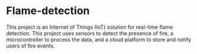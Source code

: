 # Flame-detection
This project is an Internet of Things (IoT) solution for real-time flame detection. This project uses sensors to detect the presence of fire, a microcontroller to process the data, and a cloud platform to store and notify users of fire events.
